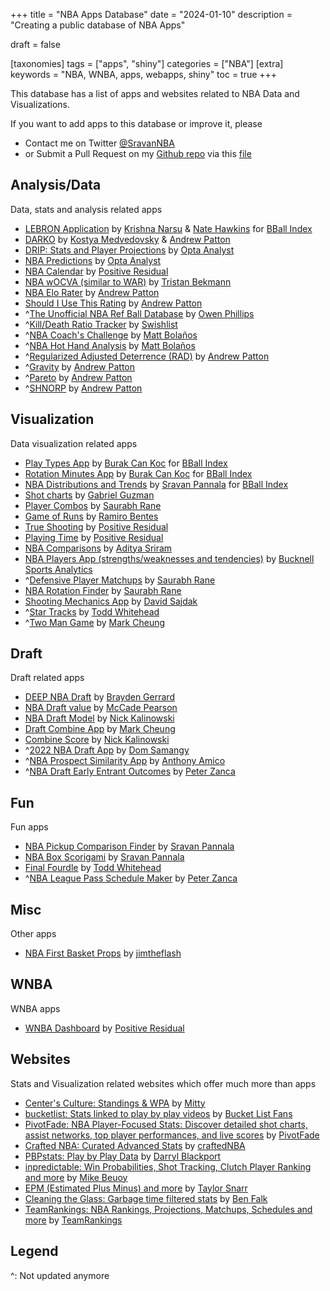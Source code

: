 +++
title = "NBA Apps Database"
date = "2024-01-10"
description = "Creating a public database of NBA Apps"

draft = false

[taxonomies]
tags = ["apps", "shiny"]
categories = ["NBA"]
[extra]
keywords = "NBA, WNBA, apps, webapps, shiny"
toc = true
+++

This database has a list of apps and websites related to NBA Data and Visualizations. 

If you want to add apps to this database or improve it, please
- Contact me on Twitter [@SravanNBA](https://twitter.com/SravanNBA)
- or Submit a Pull Request on my [Github repo](https://github.com/sravanpannala/blog/) via this [file](https://github.com/sravanpannala/blog/blob/main/content/posts/nba-apps-db/index.md) 



## Analysis/Data
Data, stats and analysis related apps

- [LEBRON Application](https://www.bball-index.com/lebron-application/) by [Krishna Narsu](https://twitter.com/knarsu3) & [Nate Hawkins](https://twitter.com/natehawk2) for [BBall Index](https://twitter.com/The_BBall_Index)
- [DARKO](https://apanalytics.shinyapps.io/DARKO/) by [Kostya Medvedovsky](https://twitter.com/kmedved) & [Andrew Patton](https://twitter.com/anpatt7)
- [DRIP: Stats and Player Projections](https://theanalyst.com/na/2021/10/nba-stats-and-player-projections/) by [Opta Analyst](https://twitter.com/OptaAnalyst)
- [NBA Predictions](https://theanalyst.com/na/2023/12/nba-predictions-2023-24/) by [Opta Analyst](https://twitter.com/OptaAnalyst)
- [NBA Calendar](https://positiveresidual.com/shiny/nba/) by [Positive Residual](https://twitter.com/presidual)
- [NBA wOCVA (similar to WAR)](https://tbeckmann.shinyapps.io/NBAwOCVA202324/) by [Tristan Bekmann](https://twitter.com/TBeckmann24)
- [NBA Elo Rater](https://apanalytics.shinyapps.io/nba-elo/) by [Andrew Patton](https://twitter.com/anpatt7)
- [Should I Use This Rating](https://apanalytics.shinyapps.io/should_I_use_this_rating/) by [Andrew Patton](https://twitter.com/anpatt7)
- ^[The Unofficial NBA Ref Ball Database](https://llewellynjean.shinyapps.io/NBARefDatabase/) by [Owen Phillips](https://twitter.com/owenlhjphillips)
- ^[Kill/Death Ratio Tracker](https://swishlistanalytics.shinyapps.io/kd_tracker/) by [Swishlist](https://twitter.com/RealSwishList) 
- ^[NBA Coach's Challenge](https://mbanalytics.shinyapps.io/Coach-Challenge/) by [Matt Bolaños](https://twitter.com/mattabolanos)
- ^[NBA Hot Hand Analysis](https://mbanalytics.shinyapps.io/Tracking-Hot-Hand/) by [Matt Bolaños](https://twitter.com/mattabolanos)
- ^[Regularized Adjusted Deterrence (RAD)](https://apanalytics.shinyapps.io/disruption/) by [Andrew Patton](https://twitter.com/anpatt7)
- ^[Gravity](https://apanalytics.shinyapps.io/Gravity/) by [Andrew Patton](https://twitter.com/anpatt7)
- ^[Pareto](https://apanalytics.shinyapps.io/pareto/) by [Andrew Patton](https://twitter.com/anpatt7)
- ^[SHNORP](https://apanalytics.shinyapps.io/SHNORP/) by [Andrew Patton](https://twitter.com/anpatt7)


## Visualization
Data visualization related apps

- [Play Types App](https://www.bball-index.com/play-types-app/) by [Burak Can Koc](https://twitter.com/burakcankoc) for [BBall Index](https://twitter.com/The_BBall_Index)
- [Rotation Minutes App](https://www.bball-index.com/minutes-app/) by [Burak Can Koc](https://twitter.com/burakcankoc) for [BBall Index](https://twitter.com/The_BBall_Index)
- [NBA Distributions and Trends](https://www.bball-index.com/nba-player-stat-distribution-trends/) by [Sravan Pannala](https://twitter.com/SravanNBA) for [BBall Index](https://twitter.com/The_BBall_Index)
- [Shot charts](https://shotcombo-4cfcb9013491.herokuapp.com/) by [Gabriel Guzman](https://twitter.com/GabeLeftBrain)
- [Player Combos](https://saurabhrane.shinyapps.io/playerCombos/) by [Saurabh Rane](https://twitter.com/SaurabhOnTap)
- [Game of Runs](https://ramirobentes.shinyapps.io/gameofruns/) by [Ramiro Bentes](https://twitter.com/NbaInRstats)
- [True Shooting](https://www.positiveresidual.com/shiny/true-shooting-charts/) by [Positive Residual](https://twitter.com/presidual)
- [Playing Time](https://positiveresidual.com/shiny/nba-playing-time/) by [Positive Residual](https://twitter.com/presidual)
- [NBA Comparisons](https://ads303.shinyapps.io/nbacomparisons/) by [Aditya Sriram](https://twitter.com/djsriram98)
- [NBA Players App (strengths/weaknesses and tendencies)](https://ryanmiele14.shinyapps.io/2022_nba_player_dashboard/) by [Bucknell Sports Analytics](https://twitter.com/BuckAnalytics)
- ^[Defensive Player Matchups](https://saurabhrane.shinyapps.io/player_match_up_r/) by [Saurabh Rane](https://twitter.com/SaurabhOnTap)
- [NBA Rotation Finder](http://saurabhr.com/nba-rotation-finder) by [Saurabh Rane](https://twitter.com/SaurabhOnTap)
- [Shooting Mechanics App](https://davidsajdak8.shinyapps.io/shooting_similarity/) by [David Sajdak](https://twitter.com/davidsajdak8)
- ^[Star Tracks](https://crumpledpaperjumper.shinyapps.io/StarTracks/) by [Todd Whitehead](https://twitter.com/CrumpledJumper)
- ^[Two Man Game](https://stadiumspeak.shinyapps.io/Two-Man-Game/) by [Mark Cheung](https://twitter.com/MarkC_NBA)

## Draft
Draft related apps

- [DEEP NBA Draft](https://braydengerrard.shinyapps.io/Draft_Scores/) by [Brayden Gerrard](https://twitter.com/braydengerrard)
- [NBA Draft value](https://mccadep8r.shinyapps.io/NBA_Draft_Value/) by [McCade Pearson](https://twitter.com/McCadeP8)
- [NBA Draft Model](https://nkal11.shinyapps.io/NBADraftModel/) by [Nick Kalinowski](https://twitter.com/kalidrafts)
- [Draft Combine App](https://stadiumspeak.shinyapps.io/DraftCombineApp/) by [Mark Cheung](https://twitter.com/MarkC_NBA)
- [Combine Score](https://njk11.pythonanywhere.com/) by [Nick Kalinowski](https://twitter.com/kalidrafts)
- ^[2022 NBA Draft App](https://dsamangy.shinyapps.io/2022_NBA_Draft_App/) by [Dom Samangy](https://twitter.com/DSamangy)
- ^[NBA Prospect Similarity App](https://amicsta.shinyapps.io/nba_prospect_sim/) by [Anthony Amico](https://twitter.com/amicsta)
- ^[NBA Draft Early Entrant Outcomes](https://pzanca.shinyapps.io/nba_draft_early_entrant_outcomes/) by [Peter Zanca](https://twitter.com/Peter_Zanca)

## Fun
Fun apps

- [NBA Pickup Comparison Finder](https://shiny.sradjoker.cc/NBA-Comparison-Tool/) by [Sravan Pannala](https://twitter.com/SravanNBA)
- [NBA Box Scorigami](https://shiny.sradjoker.cc/NBA-Scorigami/) by [Sravan Pannala](https://twitter.com/SravanNBA)
- [Final Fourdle](https://crumpledpaperjumper.shinyapps.io/NBANerdle/) by [Todd Whitehead](https://twitter.com/CrumpledJumper)
- ^[NBA League Pass Schedule Maker](https://pzanca.shinyapps.io/league_pass_schedule_maker/) by [Peter Zanca](https://twitter.com/Peter_Zanca)

## Misc
Other apps
- [NBA First Basket Props](https://jimtheflash.shinyapps.io/first_basket_props/) by [jimtheflash](https://twitter.com/jimtheflash/)

## WNBA
WNBA apps
- [WNBA Dashboard](https://www.positiveresidual.com/shiny/wnba/) by [Positive Residual](https://twitter.com/presidual)

## Websites
Stats and Visualization related websites which offer much more than apps

- [Center's Culture: Standings & WPA](https://www.centersculture.com/) by [Mitty](https://twitter.com/MittyRockets)
- [bucketlist: Stats linked to play by play videos](https://bucketlist.fans/) by [Bucket List Fans](https://twitter.com/bucketlistfans)
- [PivotFade: NBA Player-Focused Stats: Discover detailed shot charts, assist networks, top player performances, and live scores](https://pivotfade.com/) by [PivotFade](https://twitter.com/PivotFade)
- [Crafted NBA: Curated Advanced Stats](https://craftednba.com/) by [craftedNBA](https://twitter.com/craftedNBA)
- [PBPstats: Play by Play Data](https://www.pbpstats.com/) by [Darryl Blackport](https://twitter.com/bballport)
- [inpredictable: Win Probabilities, Shot Tracking, Clutch Player Ranking and more](https://www.inpredictable.com/) by [Mike Beuoy](https://twitter.com/inpredict)
- [EPM (Estimated Plus Minus) and more](https://dunksandthrees.com/) by [Taylor Snarr](https://twitter.com/taylor_snarr)
- [Cleaning the Glass: Garbage time filtered stats](https://cleaningtheglass.com/) by [Ben Falk](https://twitter.com/bencfalk)
- [TeamRankings: NBA Rankings, Projections, Matchups, Schedules and more](https://www.teamrankings.com/nba) by [TeamRankings](https://twitter.com/TeamRankings)

## Legend

^: Not updated anymore



